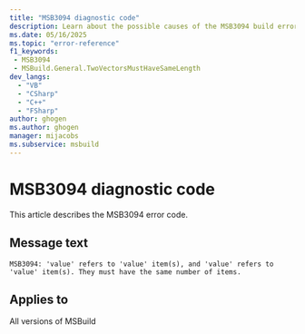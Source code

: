 ```yaml
---
title: "MSB3094 diagnostic code"
description: Learn about the possible causes of the MSB3094 build error, and get troubleshooting tips.
ms.date: 05/16/2025
ms.topic: "error-reference"
f1_keywords:
 - MSB3094
 - MSBuild.General.TwoVectorsMustHaveSameLength
dev_langs:
  - "VB"
  - "CSharp"
  - "C++"
  - "FSharp"
author: ghogen
ms.author: ghogen
manager: mijacobs
ms.subservice: msbuild
---
```


# MSB3094 diagnostic code

<!-- :::ErrorDefinitionDescription::: -->
<!-- :::editable-content name="introDescription"::: -->
This article describes the MSB3094 error code.
<!-- :::editable-content-end::: -->

## Message text

<!-- :::editable-content name="messageText"::: -->
`MSB3094: 'value' refers to 'value' item(s), and 'value' refers to 'value' item(s). They must have the same number of items.`
<!-- :::editable-content-end::: -->
<!-- MSB3094: "{2}" refers to {0} item(s), and "{3}" refers to {1} item(s). They must have the same number of items. -->

<!-- :::editable-content name="postOutputDescription"::: -->
<!--
{StrBegin="MSB3094: "}

{StrBegin="MSB3094: "}
-->
<!-- :::editable-content-end::: -->
<!-- :::ErrorDefinitionDescription-end::: -->

## Applies to

All versions of MSBuild

